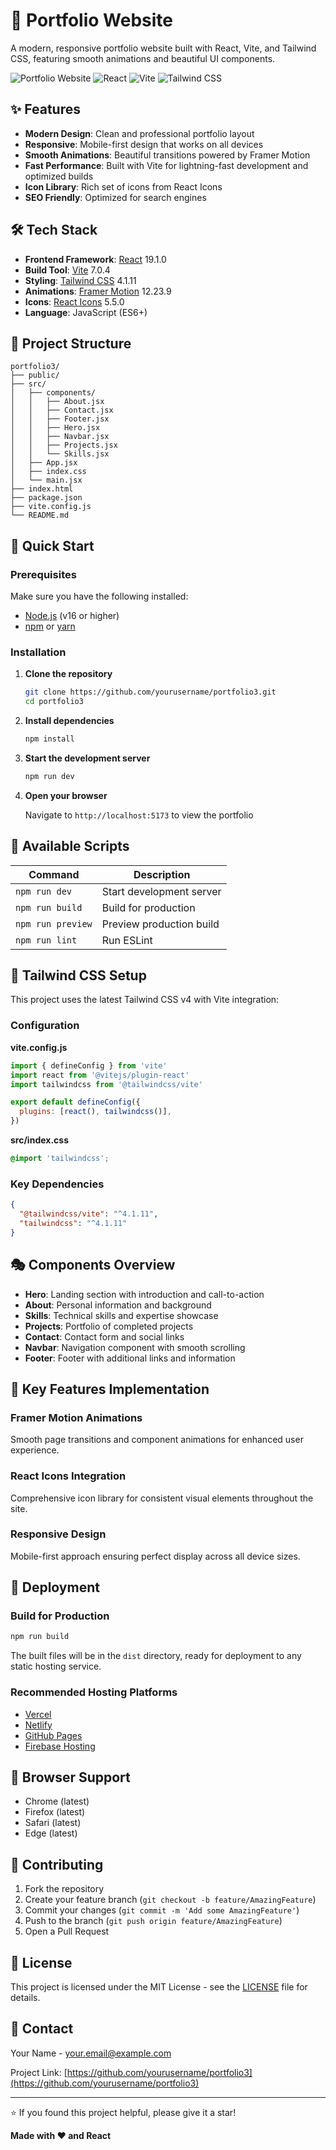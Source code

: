 # 🚀 Portfolio Website

A modern, responsive portfolio website built with React, Vite, and Tailwind CSS, featuring smooth animations and beautiful UI components.

![Portfolio Website](https://img.shields.io/badge/Portfolio-Live-brightgreen)
![React](https://img.shields.io/badge/React-19.1.0-blue)
![Vite](https://img.shields.io/badge/Vite-7.0.4-purple)
![Tailwind CSS](https://img.shields.io/badge/Tailwind%20CSS-4.1.11-blue)

## ✨ Features

- **Modern Design**: Clean and professional portfolio layout
- **Responsive**: Mobile-first design that works on all devices
- **Smooth Animations**: Beautiful transitions powered by Framer Motion
- **Fast Performance**: Built with Vite for lightning-fast development and optimized builds
- **Icon Library**: Rich set of icons from React Icons
- **SEO Friendly**: Optimized for search engines

## 🛠️ Tech Stack

- **Frontend Framework**: [React](https://reactjs.org/) 19.1.0
- **Build Tool**: [Vite](https://vitejs.dev/) 7.0.4
- **Styling**: [Tailwind CSS](https://tailwindcss.com/) 4.1.11
- **Animations**: [Framer Motion](https://www.framer.com/motion/) 12.23.9
- **Icons**: [React Icons](https://react-icons.github.io/react-icons/) 5.5.0
- **Language**: JavaScript (ES6+)

## 📂 Project Structure

```
portfolio3/
├── public/
├── src/
│   ├── components/
│   │   ├── About.jsx
│   │   ├── Contact.jsx
│   │   ├── Footer.jsx
│   │   ├── Hero.jsx
│   │   ├── Navbar.jsx
│   │   ├── Projects.jsx
│   │   └── Skills.jsx
│   ├── App.jsx
│   ├── index.css
│   └── main.jsx
├── index.html
├── package.json
├── vite.config.js
└── README.md
```

## 🚀 Quick Start

### Prerequisites

Make sure you have the following installed:
- [Node.js](https://nodejs.org/) (v16 or higher)
- [npm](https://www.npmjs.com/) or [yarn](https://yarnpkg.com/)

### Installation

1. **Clone the repository**
   ```bash
   git clone https://github.com/yourusername/portfolio3.git
   cd portfolio3
   ```

2. **Install dependencies**
   ```bash
   npm install
   ```

3. **Start the development server**
   ```bash
   npm run dev
   ```

4. **Open your browser**
   
   Navigate to `http://localhost:5173` to view the portfolio

## 📜 Available Scripts

| Command | Description |
|---------|-------------|
| `npm run dev` | Start development server |
| `npm run build` | Build for production |
| `npm run preview` | Preview production build |
| `npm run lint` | Run ESLint |

## 🎨 Tailwind CSS Setup

This project uses the latest Tailwind CSS v4 with Vite integration:

### Configuration

**vite.config.js**
```javascript
import { defineConfig } from 'vite'
import react from '@vitejs/plugin-react'
import tailwindcss from '@tailwindcss/vite'

export default defineConfig({
  plugins: [react(), tailwindcss()],
})
```

**src/index.css**
```css
@import 'tailwindcss';
```

### Key Dependencies

```json
{
  "@tailwindcss/vite": "^4.1.11",
  "tailwindcss": "^4.1.11"
}
```

## 🎭 Components Overview

- **Hero**: Landing section with introduction and call-to-action
- **About**: Personal information and background
- **Skills**: Technical skills and expertise showcase
- **Projects**: Portfolio of completed projects
- **Contact**: Contact form and social links
- **Navbar**: Navigation component with smooth scrolling
- **Footer**: Footer with additional links and information

## 🌟 Key Features Implementation

### Framer Motion Animations
Smooth page transitions and component animations for enhanced user experience.

### React Icons Integration
Comprehensive icon library for consistent visual elements throughout the site.

### Responsive Design
Mobile-first approach ensuring perfect display across all device sizes.

## 🚀 Deployment

### Build for Production

```bash
npm run build
```

The built files will be in the `dist` directory, ready for deployment to any static hosting service.

### Recommended Hosting Platforms

- [Vercel](https://vercel.com/)
- [Netlify](https://netlify.com/)
- [GitHub Pages](https://pages.github.com/)
- [Firebase Hosting](https://firebase.google.com/products/hosting)

## 📱 Browser Support

- Chrome (latest)
- Firefox (latest)
- Safari (latest)
- Edge (latest)

## 🤝 Contributing

1. Fork the repository
2. Create your feature branch (`git checkout -b feature/AmazingFeature`)
3. Commit your changes (`git commit -m 'Add some AmazingFeature'`)
4. Push to the branch (`git push origin feature/AmazingFeature`)
5. Open a Pull Request

## 📄 License

This project is licensed under the MIT License - see the [LICENSE](LICENSE) file for details.

## 📧 Contact

Your Name - [your.email@example.com](mailto:your.email@example.com)

Project Link: [https://github.com/yourusername/portfolio3](https://github.com/yourusername/portfolio3)

---

⭐ If you found this project helpful, please give it a star!

**Made with ❤️ and React**

